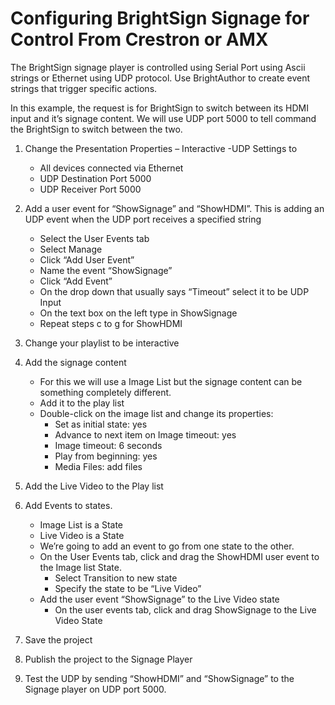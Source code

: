 # Configuring BrightSign Signage for Control From Crestron or AMX

The BrightSign signage player is controlled using Serial Port using Ascii strings or Ethernet using UDP protocol. Use BrightAuthor to create event strings that trigger specific actions.

In this example, the request is for BrightSign to switch between its HDMI input and it’s signage content. We will use UDP port 5000 to tell command the BrightSign to switch between the two.

1. Change the Presentation Properties – Interactive -UDP Settings to
    - All devices connected via Ethernet
    - UDP Destination Port 5000
    - UDP Receiver Port 5000

2. Add a user event for “ShowSignage” and “ShowHDMI”. This is adding an UDP event when the UDP port receives a specified string
    - Select the User Events tab
    - Select Manage
    - Click “Add User Event”
    - Name the event “ShowSignage”
    - Click “Add Event”
    - On the drop down that usually says “Timeout” select it to be UDP Input
    - On the text box on the left type in ShowSignage
    - Repeat steps c to g for ShowHDMI

3. Change your playlist to be interactive

4. Add the signage content
    - For this we will use a Image List but the signage content can be something completely different.
    - Add it to the play list
    - Double-click on the image list and change its properties:
        - Set as initial state: yes
        - Advance to next item on Image timeout: yes
        - Image timeout: 6 seconds
        - Play from beginning: yes
        - Media Files: add files

5. Add the Live Video to the Play list

6. Add Events to states.
    - Image List is a State
    - Live Video is a State
    - We’re going to add an event to go from one state to the other.
    - On the User Events tab, click and drag the ShowHDMI user event to the Image list State.
        - Select Transition to new state
        - Specify the state to be “Live Video”
    - Add the user event “ShowSignage” to the Live Video state
        - On the user events tab, click and drag ShowSignage to the Live Video State


7.  Save the project
8. Publish the project to the Signage Player
9. Test the UDP by sending “ShowHDMI” and “ShowSignage” to the Signage player on UDP port 5000.
